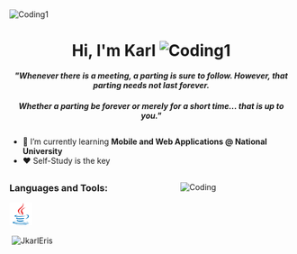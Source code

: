 <img align="center" alt="Coding1" width="1500" src="https://cdn.discordapp.com/attachments/725732133448056963/1115949735904280606/output-onlinegiftools.gif">
<h1 align="center">Hi, I'm Karl <img  width="60" alt="Coding1" src="https://github.com/JkarlEris/Arts/blob/main/Erisflap.gif"></h1> 
<h4 align="center"><i>"Whenever there is a meeting, a parting is sure to follow. However, that parting needs not last forever.</i></h4>
<h4 align="center"><i>Whether a parting be forever or merely for a short time... that is up to you."</i></h4>
<h2></h2>


- 🌱 I’m currently learning **Mobile and Web Applications @ National University**
- ❤️ Self-Study is the key
<h2></h2>
<img align="right" alt="Coding" width="200" src="https://66.media.tumblr.com/tumblr_m9wjtw1B2y1rfjowdo1_500.gif">
<p align="left">
</p>


<h3 align="left">Languages and Tools:</h3>
<p align="left"> <a href="https://www.java.com" target="_blank" rel="noreferrer"> <img src="https://raw.githubusercontent.com/devicons/devicon/master/icons/java/java-original.svg" alt="java" width="40" height="40"/> </a> </p>

<p>&nbsp;<img align="center" src="https://github-readme-stats.vercel.app/api?username=JkarlEris&show_icons=true&locale=en" alt="JkarlEris" /></p>

